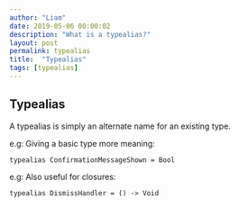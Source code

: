 ```yaml
---
author: "Liam"
date: 2019-05-06 00:00:02
description: "What is a typealias?"
layout: post
permalink: typealias
title:  "Typealias"
tags: [typealias]
---
```


## Typealias

A typealias is simply an alternate name for an existing type.

e.g: Giving a basic type more meaning: <br />
```
typealias ConfirmationMessageShown = Bool
```

e.g: Also useful for closures: <br />
```
typealias DismissHandler = () -> Void
```
